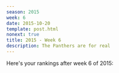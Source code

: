 ```yaml
---
season: 2015
week: 6
date: 2015-10-20
template: post.html
nonext: true
title: 2015 - Week 6
description: The Panthers are for real
---
```


Here's your rankings after week 6 of 2015:

